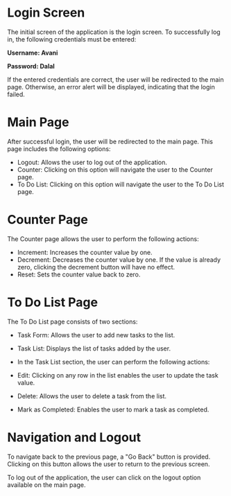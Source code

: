 # Login Screen
The initial screen of the application is the login screen. To successfully log in, the following credentials must be entered:

**Username: Avani**

**Password: Dalal**

If the entered credentials are correct, the user will be redirected to the main page. Otherwise, an error alert will be displayed, indicating that the login failed.

# Main Page
After successful login, the user will be redirected to the main page. This page includes the following options:

* Logout: Allows the user to log out of the application.
* Counter: Clicking on this option will navigate the user to the Counter page.
* To Do List: Clicking on this option will navigate the user to the To Do List page.

# Counter Page
The Counter page allows the user to perform the following actions:

* Increment: Increases the counter value by one.
* Decrement: Decreases the counter value by one. If the value is already zero, clicking the decrement button will have no effect.
* Reset: Sets the counter value back to zero.

# To Do List Page
The To Do List page consists of two sections:

* Task Form: Allows the user to add new tasks to the list.
* Task List: Displays the list of tasks added by the user.
* In the Task List section, the user can perform the following actions:

* Edit: Clicking on any row in the list enables the user to update the task value.
* Delete: Allows the user to delete a task from the list.
* Mark as Completed: Enables the user to mark a task as completed.

# Navigation and Logout
To navigate back to the previous page, a "Go Back" button is provided. Clicking on this button allows the user to return to the previous screen.

To log out of the application, the user can click on the logout option available on the main page.